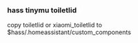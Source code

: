 ###  hass tinymu toiletlid
copy toiletlid or xiaomi_toiletlid to $hass/.homeassistant/custom_components